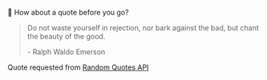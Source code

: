 📣 How about a quote before you go?

> Do not waste yourself in rejection, nor bark against the bad, but chant the beauty of the good.
>
> <p>- Ralph Waldo Emerson</p>

Quote requested from [Random Quotes API](https://github.com/lukePeavey/quotable)
